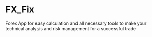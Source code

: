 # FX_Fix
Forex App for easy calculation and all necessary tools to make your technical analysis and risk management for a successful trade 
